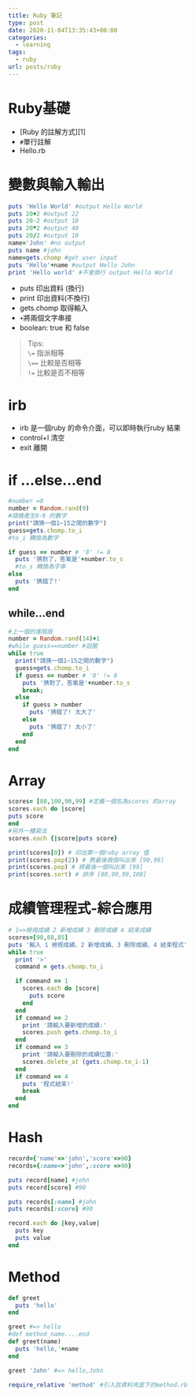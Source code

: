 ```yaml
---
title: Ruby 筆記
type: post
date: 2020-11-04T13:35:43+00:00
categories:
  - learning
tags:
  - ruby
url: posts/ruby
---
```

# Ruby基礎
- [Ruby 的註解方式][1]
- `#`單行註解
- Hello.rb

# 變數與輸入輸出

```ruby
puts 'Hello World' #output Hello World
puts 20+2 #output 22
puts 20-2 #output 18
puts 20*2 #output 40
puts 20/2 #output 10
name='John' #no output
puts name #john
name=gets.chomp #get user input
puts 'Hello'+name #output Hello John
print 'Hello world' #不會換行 output Hello World
```
- puts 印出資料 (換行)
- print 印出資料(不換行)
- gets.chomp 取得輸入
- `+`將兩個文字串接 
- boolean: true 和 false

> Tips:  
> `\=` 指派相等  
> `\==` 比較是否相等  
> `!=` 比較是否不相等 

# irb
- irb 是一個ruby 的命令介面，可以即時執行ruby 結果
- control+l 清空
- exit 離開

# if ...else...end
```ruby
#number =8
number = Random.rand(9)
#隨機產生0-9 的數字
print("請猜一個1~15之間的數字")
guess=gets.chomp.to_i
#to_i 轉換為數字

if guess == number # '8' != 8
  puts '猜對了，答案是'+number.to_s
  #to_s 轉換為字串
else
  puts '猜錯了!'
end
```
## while...end
```ruby
#上一個的進階版
number = Random.rand(14)+1
#while guess==number #迴圈
while true
  print("請猜一個1~15之間的數字")
  guess=gets.chomp.to_i
  if guess == number # '8' != 8
    puts '猜對了，答案是'+number.to_s
    break;
  else
    if guess > number
      puts '猜錯了! 太大了'
    else
      puts '猜錯了! 太小了'
    end
  end
end
```

# Array
```ruby
scores= [80,100,90,99] #定義一個名為scores 的array
scores.each do |score|
puts score
end
#另外一種寫法
scores.each {|score|puts score}

print(scores[0]) # 印出第一個ruby array 值
print(scores.pop(2)) # 教最後兩個叫出來 [90,99]
print(scores.pop) # 將最後一個叫出來 [99]
print(scores.sort) # 排序 [80,90,99,100]
```

# 成績管理程式-綜合應用

```ruby
# 1=>檢視成績 2 新增成績 3 刪除成績 4 結束成績
scores=[90,88,85]
puts '輸入 1 檢視成績、2 新增成績、3 刪除成績、4 結束程式'
while true
  print '>'
  command = gets.chomp.to_i

  if command == 1
    scores.each do |score|
      puts score
    end
  end
  if command == 2
    print '請輸入要新增的成績:'
    scores.push gets.chomp.to_i
  end
  if command == 3
    print '請輸入要刪除的成績位置:'
    scores.delete_at (gets.chomp.to_i-1)
  end
  if command == 4
    puts '程式結束!'
    break
  end
end
```

# Hash

```ruby
record={'name'=>'john','score'=>90}
records={:name=>'john',:score =>90}

puts record[name] #john
puts record[score] #90

puts records[:name] #john
puts records[:score] #90

record.each do |key,value|
  puts key
  puts value
end
```

# Method
```ruby
def greet
  puts 'hello'
end

greet #=> hello
#def method_name....end
def greet(name)
  puts 'hello,'+name
end

greet 'John' #=> hello,John

require_relative 'method' #引入該資料夾底下的method.rb
```
